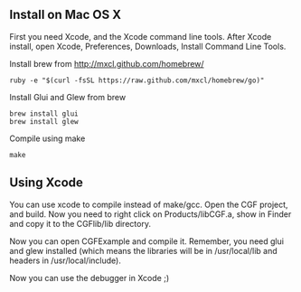 Install on Mac OS X
-------------------

First you need Xcode, and the Xcode command line tools. After Xcode install, open Xcode, Preferences, Downloads, Install Command Line Tools.

Install brew from http://mxcl.github.com/homebrew/

```
ruby -e "$(curl -fsSL https://raw.github.com/mxcl/homebrew/go)"
```

Install Glui and Glew from brew

```
brew install glui
brew install glew
```

Compile using make
```
make
```

Using Xcode
-----------

You can use xcode to compile instead of make/gcc. Open the CGF project, and build. Now you need to right click on Products/libCGF.a, show in Finder and copy it to the CGFlib/lib directory.

Now you can open CGFExample and compile it. Remember, you need glui and glew installed (which means the libraries will be in /usr/local/lib and headers in /usr/local/include).

Now you can use the debugger in Xcode ;)
